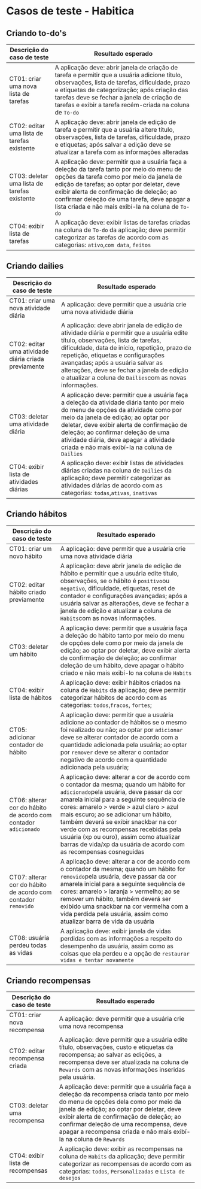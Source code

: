 # Casos de teste - Habitica

## Criando to-do's

| Descrição do caso de teste                   | Resultado esperado                                                                                                                                                                                                                                                                                                                     |
| -------------------------------------------- | -------------------------------------------------------------------------------------------------------------------------------------------------------------------------------------------------------------------------------------------------------------------------------------------------------------------------------------- |
| CT01: criar uma nova lista de tarefas        | A aplicação deve: abrir janela de criação de tarefa e permitir que a usuária adicione título, observações, lista de tarefas, dificuldade, prazo e etiquetas de categorização; após criação das tarefas deve se fechar a janela de criação de tarefas e exibir a tarefa recém-criada na coluna de `To-do`                               |
| CT02: editar uma lista de tarefas existente  | A aplicação deve: abrir janela de edição de tarefa e permitir que a usuária altere título, observações, lista de tarefas, dificuldade, prazo e etiquetas; após salvar a edição deve se atualizar a tarefa com as informações alteradas                                                                                                 |
| CT03: deletar uma lista de tarefas existente | A aplicação deve: permitir que a usuária faça a deleção da tarefa tanto por meio do menu de opções da tarefa como por meio da janela de edição de tarefas; ao optar por deletar, deve exibir alerta de confirmação de deleção; ao confirmar deleção de uma tarefa, deve apagar a lista criada e não mais exibí-la na coluna de `To-do` |
| CT04: exibir lista de tarefas                | A aplicação deve: exibir listas de tarefas criadas na coluna de `To-do` da aplicação; deve permitir categorizar as tarefas de acordo com as categorias: `ativo`,`com data`, `feitos`                                                                                                                                                   |

## Criando dailies

| Descrição do caso de teste                           | Resultado esperado                                                                                                                                                                                                                                                                                                                                                    |
| ---------------------------------------------------- | --------------------------------------------------------------------------------------------------------------------------------------------------------------------------------------------------------------------------------------------------------------------------------------------------------------------------------------------------------------------- |
| CT01: criar uma nova atividade diária                | A aplicação: deve permitir que a usuária crie uma nova atividade diária                                                                                                                                                                                                                                                                                               |
| CT02: editar uma atividade diária criada previamente | A aplicação: deve abrir janela de edição de atividade diária e permitir que a usuária edite título, observações, lista de tarefas, dificuldade, data de início, repetição, prazo de repetição, etiquetas e configurações avançadas; após a usuária salvar as alterações, deve se fechar a janela de edição e atualizar a coluna de `Dailies`com as novas informações. |
| CT03: deletar uma atividade diária                   | A aplicação deve: permitir que a usuária faça a deleção da atividade diária tanto por meio do menu de opções da atividade como por meio da janela de edição; ao optar por deletar, deve exibir alerta de confirmação de deleção; ao confirmar deleção de uma atividade diária, deve apagar a atividade criada e não mais exibí-la na coluna de `Dailies`              |
| CT04: exibir lista de atividades diárias             | A aplicação deve: exibir listas de atividades diárias criadas na coluna de `Dailies` da aplicação; deve permitir categorizar as atividades diárias de acordo com as categorias: `todas`,`ativas`, `inativas`                                                                                                                                                          |

## Criando hábitos

| Descrição do caso de teste                                      | Resultado esperado                                                                                                                                                                                                                                                                                                                                                                                                                                                    |
| --------------------------------------------------------------- | --------------------------------------------------------------------------------------------------------------------------------------------------------------------------------------------------------------------------------------------------------------------------------------------------------------------------------------------------------------------------------------------------------------------------------------------------------------------- |
| CT01: criar um novo hábito                                      | A aplicação: deve permitir que a usuária crie uma nova atividade diária                                                                                                                                                                                                                                                                                                                                                                                               |
| CT02: editar hábito criado previamente                          | A aplicação: deve abrir janela de edição de hábito e permitir que a usuária edite título, observações, se o hábito é `positivo`ou `negativo`, dificuldade, etiquetas, reset de contador e configurações avançadas; após a usuária salvar as alterações, deve se fechar a janela de edição e atualizar a coluna de `Habits`com as novas informações.                                                                                                                   |
| CT03: deletar um hábito                                         | A aplicação deve: permitir que a usuária faça a deleção do hábito tanto por meio do menu de opções dele como por meio da janela de edição; ao optar por deletar, deve exibir alerta de confirmação de deleção; ao confirmar deleção de um hábito, deve apagar o hábito criado e não mais exibí-lo na coluna de `Habits`                                                                                                                                               |
| CT04: exibir lista de hábitos                                   | A aplicação deve: exibir hábitos criados na coluna de `Habits` da aplicação; deve permitir categorizar hábitos de acordo com as categorias: `todos`,`fracos`, `fortes`;                                                                                                                                                                                                                                                                                               |
| CT05: adicionar contador de hábito                              | A aplicação deve: permitir que a usuária adicione ao contador de hábitos se o mesmo foi realizado ou não; ao optar por `adicionar` deve se alterar contador de acordo com a quantidade adicionada pela usuária; ao optar por `remover` deve se alterar o contador negativo de acordo com a quantidade adicionada pela usuária;                                                                                                                                        |
| CT06: alterar cor do hábito de acordo com contador `adicionado` | A aplicação deve: alterar a cor de acordo com o contador da mesma; quando um hábito for `adicionado`pela usuária, deve passar da cor amarela inicial para a seguinte sequência de cores: amarelo > verde > azul claro > azul mais escuro; ao se adicionar um hábito, também deverá se exibir snackbar na cor verde com as recompensas recebidas pela usuária (xp ou ouro), assim como atualizar barras de vida/xp da usuária de acordo com as recompensas cosneguidas |
| CT07: alterar cor do hábito de acordo com contador `removido`   | A aplicação deve: alterar a cor de acordo com o contador da mesma; quando um hábito for `removido`pela usuária, deve passar da cor amarela inicial para a seguinte sequência de cores: amarelo > laranja > vermelho; ao se remover um hábito, também deverá ser exibido uma snackbar na cor vermelha com a vida perdida pela usuária, assim como atualizar barra de vida da usuária                                                                                   |
| CT08: usuária perdeu todas as vidas                             | A aplicação deve: exibir janela de vidas perdidas com as informações a respeito do desempenho da usuária, assim como as coisas que ela perdeu e a opção de `restaurar vidas e tentar novamente`                                                                                                                                                                                                                                                                       |

## Criando recompensas

| Descrição do caso de teste        | Resultado esperado                                                                                                                                                                                                                                                                                                                           |
| --------------------------------- | -------------------------------------------------------------------------------------------------------------------------------------------------------------------------------------------------------------------------------------------------------------------------------------------------------------------------------------------- |
| CT01: criar nova recompensa       | A aplicação: deve permitir que a usuária crie uma nova recompensa                                                                                                                                                                                                                                                                            |
| CT02: editar recompensa criada    | A aplicação: deve permitir que a usuária edite título, observações, custo e etiquetas da recompensa; ao salvar as edições, a recompensa deve ser atualizada na coluna de `Rewards` com as novas informações inseridas pela usuária.                                                                                                          |
| CT03: deletar uma recompensa      | A aplicação deve: permitir que a usuária faça a deleção da recompensa criada tanto por meio do menu de opções dela como por meio da janela de edição; ao optar por deletar, deve exibir alerta de confirmação de deleção; ao confirmar deleção de uma recompensa, deve apagar a recompensa criada e não mais exibí-la na coluna de `Rewards` |
| CT04: exibir lista de recompensas | A aplicação deve: exibir as recompensas na coluna de `Habits` da aplicação; deve permitir categorizar as recompensas de acordo com as categorias: `todos`, `Personalizadas` e `Lista de desejos`                                                                                                                                             |
